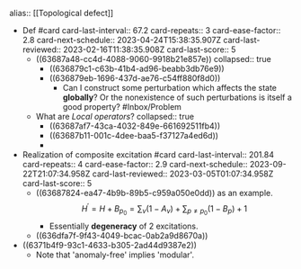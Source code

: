 alias:: [[Topological defect]]

- Def #card
  card-last-interval:: 67.2
  card-repeats:: 3
  card-ease-factor:: 2.8
  card-next-schedule:: 2023-04-24T15:38:35.907Z
  card-last-reviewed:: 2023-02-16T11:38:35.908Z
  card-last-score:: 5
	- ((63687a48-cc4d-4088-9060-9918b21e857e))
	  collapsed:: true
		- ((636879c1-c63b-41b4-ad96-beabb3db76e9))
		- ((636879eb-1696-437d-ae76-c54ff880f8d0))
			- Can I construct some perturbation which affects the state **globally**? Or the nonexistence of such perturbations is itself a good property? #Inbox/Problem
	- What are *Local operators*?
	  collapsed:: true
		- ((63687af7-43ca-4032-849e-661692511fb4))
		- ((63687b11-001c-4dee-baa5-f37127a4ed6d))
		-
- Realization of composite excitation #card
  card-last-interval:: 201.84
  card-repeats:: 4
  card-ease-factor:: 2.9
  card-next-schedule:: 2023-09-22T21:07:34.958Z
  card-last-reviewed:: 2023-03-05T01:07:34.958Z
  card-last-score:: 5
	- ((63687824-ea47-4b9b-89b5-c959a050e0dd)) as an example. 
	  $$H^{\prime}=H+B_{p_0}=\sum_v\left(1-A_v\right)+\sum_{p \neq p_0}\left(1-B_p\right)+1 $$
		- Essentially **degeneracy** of 2 excitations.
	- ((636dfa7f-9f43-4049-bcac-0ab2a9d8670a))
- ((6371b4f9-93c1-4633-b305-2ad44d9387e2))
	- Note that 'anomaly-free' implies 'modular'.